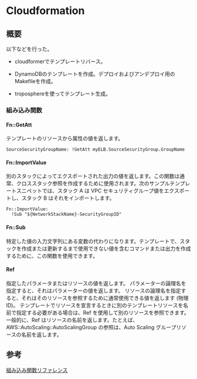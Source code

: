 # Cloudformation

## 概要
以下などを行った。

- cloudformerでテンプレートリバース。

- DynamoDBのテンプレートを作成。デプロイおよびアンデプロイ用のMakefileを作成。

- troposphereを使ってテンプレート生成。


### 組み込み関数

#### Fn::GetAtt
テンプレートのリソースから属性の値を返します。
```
SourceSecurityGroupName: !GetAtt myELB.SourceSecurityGroup.GroupName
```

#### Fn::ImportValue
別のスタックによってエクスポートされた出力の値を返します。この関数は通常、クロススタック参照を作成するために使用されます。次のサンプルテンプレートスニペットでは、スタック A は VPC セキュリティグループ値をエクスポートし、スタック B はそれをインポートします。
```
Fn::ImportValue:
  !Sub "${NetworkStackName}-SecurityGroupID"
```

#### Fn::Sub
特定した値の入力文字列にある変数の代わりになります。テンプレートで、スタックを作成または更新するまで使用できない値を含むコマンドまたは出力を作成するために、この関数を使用できます。

#### Ref
指定したパラメータまたはリソースの値を返します。
パラメーターの論理名を指定すると、それはパラメーターの値を返します。
リソースの論理名を指定すると、それはそのリソースを参照するために通常使用できる値を返します (物理 ID)。
テンプレートでリソースを宣言するときに別のテンプレートリソースを名前で指定する必要がある場合は、Ref を使用して別のリソースを参照できます。一般的に、Ref はリソースの名前を返します。たとえば、AWS::AutoScaling::AutoScalingGroup の参照は、Auto Scaling グループリソースの名前を返します。


## 参考
[組み込み関数リファレンス](https://docs.aws.amazon.com/ja_jp/AWSCloudFormation/latest/UserGuide/intrinsic-function-reference.html)
